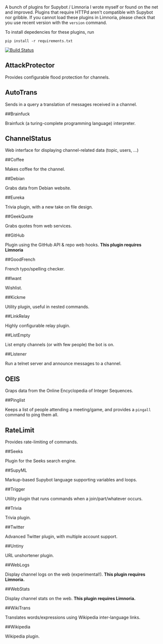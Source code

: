 A bunch of plugins for Supybot / Limnoria I wrote myself or found on the
net and improved. Plugins that require HTTPd aren't compatible with 
Supybot nor gribble. If you cannot load these plugins in Limnoria, please 
check that you use recent version with the `version` command.

To install depedencies for these plugins, run

```
pip install -r requirements.txt
```

[![Build Status](https://travis-ci.org/ProgVal/Supybot-plugins.svg?branch=master)](https://travis-ci.org/ProgVal/Supybot-plugins)

## AttackProtector

Provides configurable flood protection for channels.

## AutoTrans

Sends in a query a translation of messages received in a channel.

##Brainfuck

Brainfuck (a turing-complete programming language) interpreter.

## ChannelStatus

Web interface for displaying channel-related data (topic, users, …)

##Coffee

Makes coffee for the channel.

##Debian

Grabs data from Debian website.

##Eureka

Trivia plugin, with a new take on file design.

##GeekQuote

Grabs quotes from web services.

##GitHub

Plugin using the GitHub API & repo web hooks. **This plugin requires 
Limnoria**

##GoodFrench

French typo/spelling checker.

##Iwant

Wishlist.

##Kickme

Utility plugin, useful in nested commands.

##LinkRelay

Highly configurable relay plugin.

##ListEmpty

List empty channels (or with few people) the bot is on.

##Listener

Run a telnet server and announce messages to a channel.

## OEIS

Graps data from the Online Encyclopedia of Integer Sequences.

##Pinglist

Keeps a list of people attending a meeting/game, and provides a `pingall`
command to ping them all.

## RateLimit

Provides rate-limiting of commands.

##Seeks

Plugin for the Seeks search engine.

##SupyML

Markup-based Supybot language supporting variables and loops.

##Trigger

Utility plugin that runs commands when a join/part/whatever occurs.

##Trivia

Trivia plugin.

##Twitter

Advanced Twitter plugin, with multiple account support.

##Untiny

URL unshortener plugin.

##WebLogs

Display channel logs on the web (experimental!). **This plugin requires 
Limnoria.**

##WebStats

Display channel stats on the web. **This plugin requires Limnoria.**

##WikiTrans

Translates words/expressions using Wikipedia inter-language links.

##Wikipedia

Wikipedia plugin.
